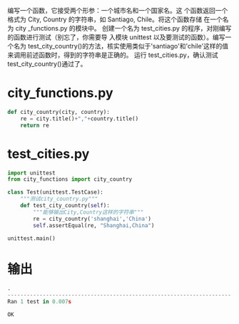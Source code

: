 编写一个函数，它接受两个形参：一个城市名和一个国家名。这
个函数返回一个格式为 City, Country 的字符串，如 Santiago, Chile。将这个函数存储
在一个名为 city _functions.py 的模块中。
创建一个名为 test_cities.py 的程序，对刚编写的函数进行测试（别忘了，你需要导
入模块 unittest 以及要测试的函数）。编写一个名为 test_city_country()的方法，核实使用类似于'santiago'和'chile'这样的值来调用前述函数时，得到的字符串是正确的。
运行 test_cities.py，确认测试 test_city_country()通过了。
# city_functions.py
```python
def city_country(city, country):
    re = city.title()+","+country.title()
    return re
```
# test_cities.py
```python
import unittest
from city_functions import city_country

class Test(unittest.TestCase):
    """测试city_country.py"""
    def test_city_country(self):
        """能够输出City,Country这样的字符串"""
        re = city_country('shanghai','China')
        self.assertEqual(re, "Shanghai,China")

unittest.main()
```
# 输出
```python
.
----------------------------------------------------------------------
Ran 1 test in 0.007s

OK
```
